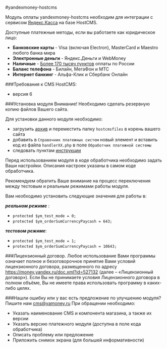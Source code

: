 #yandexmoney-hostcms

Модуль оплаты yandexmoney-hostcms необходим для интеграции с сервисом [Яндекс.Касса](http://kassa.yandex.ru/) на базе HostCMS. 

Доступные платежные методы, если вы работаете как юридическое лицо:
* **Банковские карты** -  Visa (включая Electron), MasterCard и Maestro любого банка мира
* **Электронные деньги** - Яндекс.Деньги и WebMoney
* **Наличные** - [Более 170 тысяч пунктов](https://money.yandex.ru/pay/doc.xml?id=526209) оплаты по России
* **Баланс телефона** - Билайн, МегаФон и МТС
* **Интернет банкинг** - Альфа-Клик и Сбербанк Онлайн

###Требования к CMS HostCMS:
* версия 6

###Установка модуля
Внимание! Необходимо сделать резервную копию файлов Вашего сайта.

Для установки данного модуля необходимо:
* загрузить [архив](https://github.com/yandex-money/yandex-money-cms-hostcms/archive/master.zip) и переместить папку `hostcmsfiles` в корень вашего сайта
* добавить в `Справочник платежных систем` новый элемент и вставить код из файла `handlerXX.php` в поле `Обработчик платежной системы`
* следовать пунктам [инструкции](http://kassa.yandex.ru/files/hostcms.docx)

Перед использованием модуля в коде обработчика необходимо задать Ваши настройки. Описания настроек указаны в самом коде обработчика. 

Рекомендуем обратить Ваше внимание на процесс переключения между тестовым и реальным режимами работы модуля. 

Вам необходимо установить следующие значения для работы в:

***реальном режиме*** :
* `protected $ym_test_mode = 0;`
* `protected $ym_orderSumCurrencyPaycash = 643;`

***тестовом режиме***:
* `protected $ym_test_mode = 1;`
* `protected $ym_orderSumCurrencyPaycash = 10643;`

###Лицензионный договор.
Любое использование Вами программы означает полное и безоговорочное принятие Вами условий лицензионного договора, размещенного по адресу https://money.yandex.ru/doc.xml?id=527132 (далее – «Лицензионный договор»). 
Если Вы не принимаете условия Лицензионного договора в полном объёме, Вы не имеете права использовать программу в каких-либо целях.

###Нашли ошибку или у вас есть предложение по улучшению модуля?
Пишите нам cms@yamoney.ru
При обращении необходимо:
* Указать наименование CMS и компонента магазина, а также их версии
* Указать версию платежного модуля (доступна в поле кода обработчика)
* Описать проблему или предложение
* Приложить снимок экрана (для большей информативности)